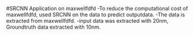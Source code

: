 #SRCNN Application on maxwellfdfd
-To reduce the computational cost of maxwellfdfd, used SRCNN on the data to predict outputdata.
-The data is extracted from maxwellfdfd.
-input data was extracted with 20nm, Groundtruth data extracted with 10nm.
